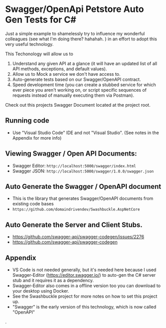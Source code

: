 # Swagger/OpenApi Petstore Auto Gen Tests for C#

Just a simple example to shamelessly try to influence my wonderful colleagues (see what I'm doing there? hahahah. ) in an effort to adopt this very useful technology. 

This Techonology will allow us to 
  1) Understand any given API at a glance (it will have an updated list of all API methods, exceptions, and default values).
  2) Allow us to Mock a service we don't have access to.
  3) Auto-generate tests based on our Swagger/OpenAPI contract.
  4) Speed development time (you can create a stubbed service for which ever piece you aren't working on, or script specific sequences of requests instead of manually executing them via Postman).
      
Check out this projects Swagger Document located at the project root.

## Running code
- Use "Visual Studio Code" IDE and not "Visual Studio". (See notes in the Appendix for more info)

## Viewing Swagger / Open API Documents:
- Swagger Editor: `http://localhost:5000/swagger/index.html`
- Swagger JSON: `http://localhost:5000/swagger/1.0.0/swagger.json`

## Auto Generate the Swagger / OpenAPI document 
- This is the library that generates Swagger/OpenAPI documents from existing code bases
- `https://github.com/domaindrivendev/Swashbuckle.AspNetCore`

## Auto Generate the Server and Client Stubs.
- https://github.com/swagger-api/swagger-codegen/issues/2276
- https://github.com/swagger-api/swagger-codegen

## Appendix
- VS Code is not needed generally, but it's needed here because I used Swagger-Editor (https://editor.swagger.io/) to auto-gen the C# server stub and it requires it as a dependency.
- Swagger-Editor also comes in a offline version too you can download to your desktop using Docker.
- See the Swashbuckle project for more notes on how to set this project up.
- "Swagger" is the early version of this technology, which is now called "OpenAPI"

.
